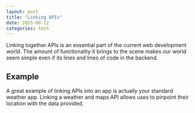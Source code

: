 ```yaml
---
layout: post
title: "Linking APIs"
date: 2025-08-12
categories: tech
---
```


Linking together APIs is an essential part of the current web development world. The amount of functionality it brings to the scene makes our world seem simple even if its lines and lines of code in the backend.

## Example

A great example of linking APIs into an app is actually your standard weather app. Linking a weather and maps API allows uses to pinpoint their location with the data provided.
